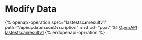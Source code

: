 # Modify Data

{% openapi-operation spec="lastestscanresultv1" path="/api/updateIssueDescription" method="post" %}
[OpenAPI lastestscanresultv1](https://gitbook-x-prod-openapi.4401d86825a13bf607936cc3a9f3897a.r2.cloudflarestorage.com/raw/763b0381a96219df166afb4026ffb810d7225df22b0d32ca48eec701026175d4.json?X-Amz-Algorithm=AWS4-HMAC-SHA256&X-Amz-Content-Sha256=UNSIGNED-PAYLOAD&X-Amz-Credential=dce48141f43c0191a2ad043a6888781c%2F20250906%2Fauto%2Fs3%2Faws4_request&X-Amz-Date=20250906T045555Z&X-Amz-Expires=172800&X-Amz-Signature=b29b26b3b653dea74863e700f5810f2caab543e6090c4fae64605cccfc0ff801&X-Amz-SignedHeaders=host&x-amz-checksum-mode=ENABLED&x-id=GetObject)
{% endopenapi-operation %}
